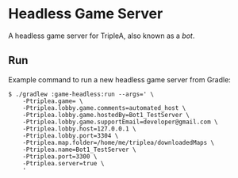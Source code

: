 # Headless Game Server

A headless game server for TripleA, also known as a _bot_.

## Run

Example command to run a new headless game server from Gradle:

```
$ ./gradlew :game-headless:run --args=' \
    -Ptriplea.game= \
    -Ptriplea.lobby.game.comments=automated_host \
    -Ptriplea.lobby.game.hostedBy=Bot1_TestServer \
    -Ptriplea.lobby.game.supportEmail=developer@gmail.com \
    -Ptriplea.lobby.host=127.0.0.1 \
    -Ptriplea.lobby.port=3304 \
    -Ptriplea.map.folder=/home/me/triplea/downloadedMaps \
    -Ptriplea.name=Bot1_TestServer \
    -Ptriplea.port=3300 \
    -Ptriplea.server=true \
    '
```

